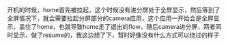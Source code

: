 开机的时候，home首先被拉起，这个时候没有进分屏处于全屏显示，然后等到了全屏情况下，就会需要拉起分屏部分的camera应用，这个应用一开始会是全屏显示，盖住了home，也就导致home走了退出的flow，随后camera进分屏，两者同时显示，做了resume的，我这边想了下，暂时好像没有什么方式可以绕过的样子